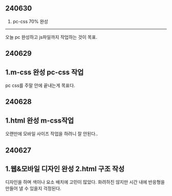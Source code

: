## 240630
1. pc-css 70% 완성
----
오늘 pc 완성하고 js파일까지 작업하는 것이 목표.

## 240629
1.m-css 완성 pc-css 작업
------
pc css를 주말 안에 끝내는게 목표다.

## 240628
1.html 완성 m-css작업
-------
오랜만에 모바일 사이즈 작업을 하려니 잘 안된다..

## 240627
1.웹&모바일 디자인 완성
2.html 구조 작성
-------
디자인을 하며 색이나 요소 배치에 고민이 많았다. 화려하진 않지만 시간 내에 반응형을 만들어 낼 수 있을지 걱정된다.
